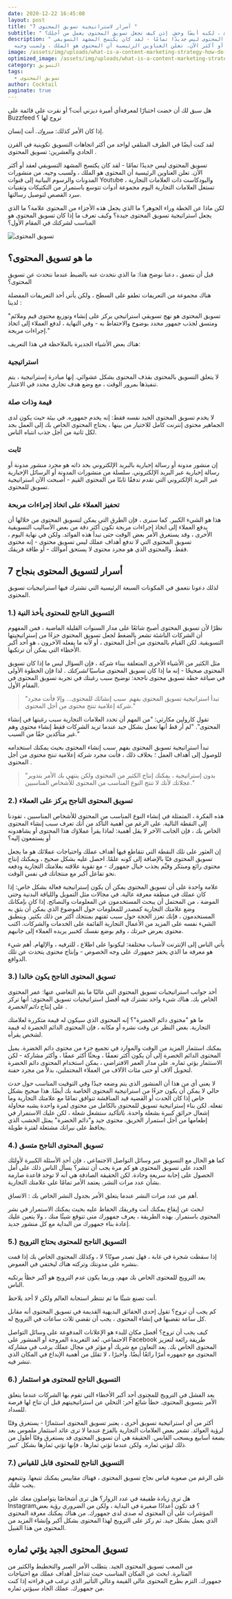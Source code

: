 ```yaml
---
date: 2020-12-22 16:45:08
layout: post
title: "7 أسرار لاستراتيجية تسويق المحتوى "
subtitle: " المحتوى هو الملك ، لكنه أيضًا وحش. إذن كيف تجعل تسويق المحتوى يعمل من أجلك؟"
description: " تسويق المحتوى ليس جديدًا تمامًا - لقد كان يكتسح المشهد التسويقي
  لعقد أو أكثر الآن. تعلن العناوين الرئيسية أن المحتوى هو الملك ، ولسبب وجيه."
image: /assets/img/uploads/what-is-a-content-marketing-strategy-how-do-i-create-one-opengraph.png
optimized_image: /assets/img/uploads/what-is-a-content-marketing-strategy-how-do-i-create-one-opengraph.png
category: التسويق
tags:
  - تسويق المحتوى
author: Cocktail
paginate: true
---
```

هل سبق لك أن خضت اختبارًا  لمعرفةأي أميرة ديزني أنت؟ أو نقرت على قائمة على Buzzfeed تروج لها ؟

إذا كان الأمر كذلك: *مبروك.* أنت إنسان.

لقد كنت أيضًا في الطرف المتلقي لواحد من أكثر اتجاهات التسويق تكوينية في القرن الحادي والعشرين: تسويق المحتوى .

تسويق المحتوى ليس جديدًا تمامًا - لقد كان يكتسح المشهد التسويقي لعقد أو أكثر الآن. تعلن العناوين الرئيسية أن المحتوى هو الملك ، ولسبب وجيه. من منشورات المدونات والرسوم البيانية إلى قنوات Youtube والبودكاست ذات العلامات التجارية ، تستغل العلامات التجارية اليوم مجموعة أدوات تتوسع باستمرار من التكتيكات وتقنيات سرد القصص لتوصيل رسالتها.

لكن ماذا عن الخطة وراء الجوهر؟ ما الذي يجعل هذه الأجزاء من المحتوى علامة؟ ما الذي يجعل استراتيجية تسويق المحتوى جيدة؟ وكيف تعرف ما إذا كان تسويق المحتوى هو المناسب لشركتك في المقام الأول؟

![تسويق المحتوى](https://ci4.googleusercontent.com/proxy/6HHtdC6bQ2rAI_lql2OpUCoxVy0TWVZDhesxjvDD_aBm3hzUAzKyI4cgFVxxj9BFbQsb_HmgxkzeiXbs6niAfojH5IkWmwchX_-NdwKuWdIGn3eTtpZunG_s3M_1wItW4tp1xrC_yBOsnhKmFneYNXg3Vyg8Uw=s0-d-e1-ft#https://d3o1wlpkmt4nt9.cloudfront.net/wp-content/uploads/2017/11/17110904/content-marketing-min.jpg)

## ما هو تسويق المحتوى؟

قبل أن نتعمق ، دعنا نوضح هذا: ما الذي نتحدث عنه بالضبط عندما نتحدث عن تسويق المحتوى؟

هناك مجموعة من التعريفات تطفو على السطح ، ولكن يأتي أحد التعريفات المفضلة لدينا :

"تسويق المحتوى هو نهج تسويقي استراتيجي يركز على إنشاء وتوزيع محتوى قيم وملائم ومتسق لجذب جمهور محدد بوضوح والاحتفاظ به - وفي النهاية ، لدفع العملاء إلى اتخاذ إجراءات مربحة."

هناك بعض الأشياء الجديرة بالملاحظة في هذا التعريف:

### استراتيجية

لا يتعلق التسويق بالمحتوى بقذف المحتوى بشكل عشوائي. إنها مبادرة إستراتيجية ، يتم تنفيذها بمرور الوقت ، مع وضع هدف تجاري محدد في الاعتبار.

### قيمة وذات صلة

لا يخدم تسويق المحتوى الجيد نفسه فقط: إنه يخدم جمهوره. في بيئة حيث يكون لدى الجماهير محتوى إنترنت كامل للاختيار من بينها ، يحتاج المحتوى الخاص بك إلى العمل بجد لكل ثانية من أجل جذب انتباه الناس.

### ثابت

إن منشور مدونة أو رسالة إخبارية بالبريد الإلكتروني بحد ذاته هو مجرد منشور مدونة أو رسالة إخبارية عبر البريد الإلكتروني. سلسلة من منشورات المدونة أو الرسائل الإخبارية عبر البريد الإلكتروني التي تقدم  تدفقًا ثابتًا من المحتوى القيم - أصبحت الآن استراتيجية تسويق للمحتوى.

### تحفيز العملاء على اتخاذ إجراءات مربحة

هذا هو الشيء الكبير. كما سنرى ، فإن الطرق التي يمكن لتسويق المحتوى من خلالها أن يدفع العملاء إلى اتخاذ إجراءات مربحة تكون أكثر دقة من بعض الأساليب التسويقية الأخرى ، وقد يستغرق الأمر بعض الوقت حتى تبدأ هذه الفوائد. ولكن في نهاية اليوم ، تسويق المحتوى التي لا تدفع أهداف عملك ليس تسويق محتوى - إنه محتوى فقط. والمحتوى الذي هو مجرد محتوى لا يستحق أموالك - أو طاقة فريقك.

## 7 أسرار لتسويق المحتوى بنجاح

لذلك دعونا نتعمق في المكونات السبعة الرئيسية التي تشترك فيها استراتيجيات تسويق المحتوى. 

### 1.) التسويق الناجح للمحتوى يأخذ النية

نظرًا لأن تسويق المحتوى أصبح شائعًا على مدار السنوات القليلة الماضية ، فمن المفهوم أن الشركات الناشئة تشعر بالضغط لجعل تسويق المحتوى جزءًا من إستراتيجيتها التسويقية. لكن القيام بالمحتوى من أجل المحتوى ، أو لأنه ما يفعله الآخرون ، هو أحد أكبر الأخطاء التي يمكن أن ترتكبها.

مثل الكثير من الأشياء الأخرى المتعلقة ببناء شركة ، فإن السؤال ليس ما إذا كان تسويق المحتوى صحيحًا - إنه ما إذا كان تسويق المحتوى مناسبًا *لشركتك* . لذا فإن الخطوة الأولى في صياغة خطة تسويق محتوى ناجحة: توضيح سبب رغبتك في تجربة تسويق المحتوى في المقام الأول.

> "تبدأ استراتيجية تسويق المحتوى بفهم  *سبب* إنشائك للمحتوى... وإلا فأنت مجرد شركة إعلامية تنتج محتوى من أجل المحتوى."

تقول كارولين مكارثي: "من المهم أن تحدد العلامات التجارية سبب رغبتها في إنشاء المحتوى". "لم أر قط أنها تعمل بشكل جيد عندما تريد الشركات فقط إنشاء محتوى وهم غير متأكدين حقًا من السبب."

تبدأ استراتيجية تسويق المحتوى بفهم  *سبب* إنشاء المحتوى بحيث يمكنك استخدامه للوصول إلى أهداف العمل ؛ بخلاف ذلك ، فأنت مجرد شركة إعلامية تنتج محتوى من أجل المحتوى . 

> "بدون إستراتيجية ، يمكنك إنتاج الكثير من المحتوى ولكن ينتهي بك الأمر بتدوير عجلاتك لأنك لا تنتج النوع المناسب من المحتوى للأشخاص المناسبين."

### 2.) تسويق المحتوى الناجح يركز على العملاء

هذه الفكرة ، المتمثلة في إنشاء النوع المناسب من المحتوى للأشخاص المناسبين ، تقودنا إلى النقطة التالية. على الرغم من أهمية التأكد من أنك تعرف سبب إنشاء المحتوى الخاص بك ، فإن الجانب الآخر لا يقل أهمية: لماذا يقرأ عملاؤك هذا المحتوى أو يشاهدونه أو يستمعون إليه؟

إن العثور على تلك النقطة التي تتقاطع فيها أهداف عملك واحتياجات عملائك هو ما يجعل تسويق المحتوى فنًا بالإضافة إلى كونه علمًا. احصل عليه بشكل صحيح ، ويمكنك إنتاج محتوى رائع ومبتكر وقيِّم يجذب خيال جمهورك - مع تقوية علاقته بعلامتك التجارية ودفعه نحو تفاعل أكبر مع منتجاتك في نفس الوقت.

علامة واحدة على أن تسويق المحتوى يمكن أن يكون إستراتيجية فعالة بشكل خاص: إذا كان عملك في منطقة معرفة عالية. في مجالات مثل التمويل واللياقة البدنية وحتى الموضة ، من المحتمل أن يبحث المستخدمون عن المعلومات والنصائح. إذا كان بإمكانك وضع علامتك التجارية كمصدر للمعلومات حول الموضوع الذي يمكن أن يثق به المستخدمون ، فإنك تعزز الحجة حول سبب ثقتهم بمنتجك أكثر من ذلك بكثير. وينطبق الشيء نفسه على المزيد من الأعمال التجارية القائمة على الخدمات والشركات. اكتب محتوى يعرض خبرتك ، وقم بوضع نفسك كخبير يريده العملاء إلى جانبهم. 

يأتي الناس إلى الإنترنت لأسباب مختلفة: ليكونوا على اطلاع ، للترفيه ، والإلهام. أهم شيء هو معرفة ما الذي يحفز جمهورك على وجه الخصوص - وإنتاج محتوى يتحدث عن تلك الدوافع.

### 3.) تسويق المحتوى الناجح يكون  خالدا

أحد جوانب استراتيجيات تسويق المحتوى التي غالبًا ما يتم التغاضي عنها: عمر المحتوى الخاص بك. هناك شيء واحد تشترك فيه أفضل استراتيجيات تسويق المحتوى: أنها تركز على إنتاج *دائم الخضرة* .

ما هو "محتوى دائم الخضرة"؟ إنه المحتوى الذي سيكون له قيمة متكررة لعلامتك التجارية. بغض النظر عن وقت نشره أو مكانه ، فإن المحتوى الدائم الخضرة له قيمة لشخص يقرأه.

يمكنك استثمار المزيد من الوقت والموارد في تجميع جزء من محتوى دائم الخضرة. يميل المحتوى الدائم الخضرة إلى أن يكون أكثر تعمقًا ، وبحثًا أكثر عمقًا ، وأكثر مشاركة - لكن الاستثمار يؤتي ثماره. على مدار العمر الافتراضي ، يمكن استخدام المحتوى دائم الخضرة لتحويل آلاف أو حتى مئات الآلاف من العملاء المحتملين، بدلاً من مجرد حفنة.

لا يعني أي من هذا أن المنشور الذي يتم وضعه جيدًا وفي التوقيت المناسب حول حدث حالي لا يمكن أن يكون جزءًا من استراتيجية المحتوى الخاصة بك أيضًا. هذا صحيح بشكل خاص إذا كان الحدث أو القضية قيد المناقشة تتوافق تمامًا مع علامتك التجارية وما تفعله. لكن بناء إستراتيجية تسويق للمحتوى بالكامل من محتوى لمرة واحدة يشبه محاولة إشعال حرائق كبيرة بشعلة واحدة. *بالتأكيد* ستشعل شعلة ، لكن عليك الاستمرار في إطعامها من أجل استمرار الحريق. محتوى جيد و"دائم الخضرة" يمثل الخشب الذي يحافظ على نيرانك مشتعلة لفترة طويلة.

### 4.) تسويق المحتوى الناجح متسق

كما هو الحال مع التسويق عبر وسائل التواصل الاجتماعي ، فإن أحد الأسئلة الكبيرة لأولئك الجدد على تسويق المحتوى هو كم مرة يجب أن تنشر؟ يسأل الناس ذلك على أمل الحصول على إجابة سريعة وجادة. لكن الحقيقة الصادقة هي أنه لا توجد قاعدة صارمة بشأن عدد مرات النشر. يعتمد الأمر تمامًا على علامتك التجارية.

أهم من عدد مرات النشر عندما يتعلق الأمر بجدول النشر الخاص بك : الاتساق.

ابحث عن إيقاع يمكنك أنت وفريقك الحفاظ عليه بحيث يمكنك الاستمرار في نشر المحتوى باستمرار. بهذه الطريقة ، يعرف جمهورك متى تتوقع شيئًا منك ، ولا يتعين عليك إعادة بناء جمهورك من البداية مع كل منشور جديد.

### 5.) التسويق الناجح للمحتوى يحتاج الترويج

إذا سقطت شجرة في غابة ، فهل تصدر صوتًا؟ لا ، وكذلك المحتوى الخاص بك إذا قمت بنشره على مدونتك وتركته هناك ليختفي في الغموض.

يعد الترويج للمحتوى الخاص بك مهم، وربما يكون عدم الترويج هو أكبر خطأ يرتكبه الناس. 

أنت تصنع شيئًا ما ثم تنتظر استجابة العالم ولكن لا أحد يلاحظ.

كم يجب أن تروج؟ تقول إحدى الحقائق البديهية القديمة في تسويق المحتوى أنه مقابل كل ساعة تقضيها في إنشاء المحتوى ، يجب أن تقضي ثلاث ساعات في الترويج له. 

كيف يجب أن تروج؟ أفضل مكان للبدء هو الإعلانات المدفوعة على وسائل التواصل الاجتماعي. تُعد التغريدة المروجة أو المنشور على Facebook طريقة رائعة لتعزيز المحتوى الخاص بك. يعد التعاون مع شريك أو مؤثر في مجال عملك يرغب في مشاركة المحتوى مع جمهوره أمرًا رائعًا أيضًا. وأخيرًا ، لا تقلل من أهمية الإبداع في المكان الذي تنشر فيه.

### 6.) التسويق الناجح للمحتوى هو استثمار

يعد الفشل في الترويج للمحتوى أحد أكبر الأخطاء التي تقوم بها الشركات عندما يتعلق الأمر بتسويق المحتوى. خطأ شائع آخر: التخلي عن استراتيجيتهم قبل أن تتاح لها فرصة للسداد.

أكثر من أي استراتيجية تسويق أخرى ، يعتبر تسويق المحتوى استثمارًا - يستغرق وقتًا لرؤية العوائد. تشعر بعض العلامات التجارية بالفزع عندما لا ترى عائد استثمار ملموس بعد بضعة أسابيع ويسحب القابس. الحقيقة هي أن تسويق المحتوى قد يستغرق وقتًا أطول من ذلك ليؤتي ثماره. ولكن عندما تؤتي ثمارها ، فإنها تؤتي ثمارها بشكل  *كبير.* 

### 7.) التسويق الناجح للمحتوى قابل للقياس

على الرغم من صعوبة قياس نجاح تسويق المحتوى ، فهناك مقاييس يمكنك تتبعها. وتتبعهم يجب عليك.

هل ترى زيادة طفيفة في عدد الزوار؟ هل ترى أشخاصًا يتواصلون معك على Instagram؟ قد تكون أعدادًا صغيرة في البداية ، ولكن من الضروري رؤية بعض المؤشرات على أن المحتوى له صدى لدى جمهورك. من هناك يمكنك معرفة المحتوى الذي يعمل بشكل جيد. ثم ركز على الترويج لهذا المحتوى بشكل أكبر وإنشاء المزيد من المحتوى من هذا القبيل.

## تسويق المحتوى الجيد يؤتي ثماره

من الصعب تسويق المحتوى الجيد. يتطلب الأمر الصبر والتخطيط والكثير من المثابرة. ابحث عن المكان المناسب حيث تتداخل أهداف عملك مع احتياجات جمهورك. التزم بطرح المحتوى عالي القيمة وعالي التأثير الذي ترغب في قراءته إذا كنت من جمهورك. عملك الجاد سيؤتي ثماره.